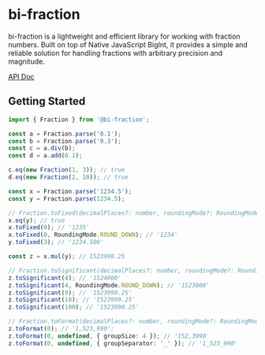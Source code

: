 # bi-fraction

bi-fraction is a lightweight and efficient library for working with fraction numbers. Built on top of Native JavaScript BigInt, it provides a simple and reliable solution for handling fractions with arbitrary precision and magnitude.

[API Doc](https://logan272.github.io/bi-fraction/api/fraction/)

## Getting Started

```ts
import { Fraction } from '@bi-fraction';

const a = Fraction.parse('0.1');
const b = Fraction.parse('0.3');
const c = a.div(b);
const d = a.add(0.1);

c.eq(new Fraction(1, 3)); // true
d.eq(new Fraction(2, 10)); // true

const x = Fraction.parse('1234.5');
const y = Fraction.parse(1234.5);

// Fraction.toFixed(decimalPlaces?: number, roundingMode?: RoundingMode)
x.eq(y); // true
x.toFixed(0); // '1235'
x.toFixed(0, RoundingMode.ROUND_DOWN); // '1234'
y.toFixed(3); // '1234.500'

const z = x.mul(y); // 1523990.25

// Fraction.toSignificant(decimalPlaces?: number, roundingMode?: RoundingMode)
z.toSignificant(4); // '1524000'
z.toSignificant(4, RoundingMode.ROUND_DOWN); // '1523000'
z.toSignificant(9); // '1523990.25'
z.toSignificant(18); // '1523990.25'
z.toSignificant(100); // '1523990.25'

// Fraction.toFormat(decimalPlaces?: number, roundingMode?: RoundingMode, format?: Format)
z.toFormat(0); // '1,523,990';
z.toFormat(0, undefined, { groupSize: 4 }); // '152,3990'
z.toFormat(0, undefined, { groupSeparator: '_' }); // '1_523_990'
```
